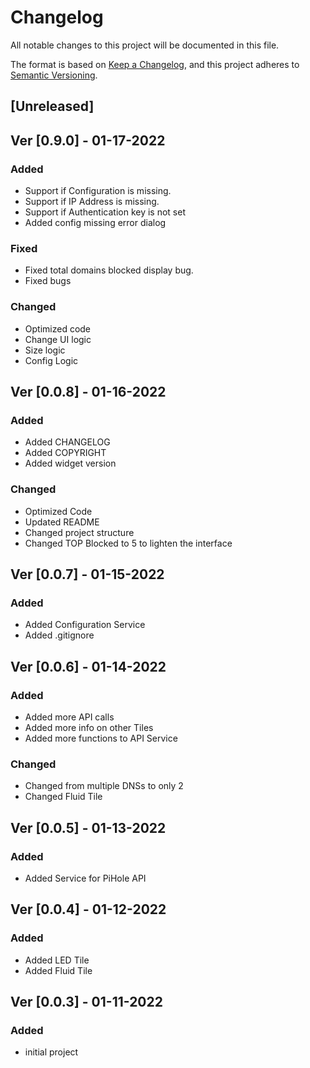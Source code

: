 # Changelog

All notable changes to this project will be documented in this file.

The format is based on [Keep a Changelog](https://keepachangelog.com/en/1.0.0/),
and this project adheres to [Semantic Versioning](https://semver.org/spec/v2.0.0.html).

## [Unreleased]

## Ver [0.9.0] - 01-17-2022

### Added

- Support if Configuration is missing.
- Support if IP Address is missing.
- Support if Authentication key is not set
- Added config missing error dialog

### Fixed

- Fixed total domains blocked display bug.
- Fixed bugs

### Changed

- Optimized code
- Change UI logic
- Size logic
- Config Logic


## Ver [0.0.8] - 01-16-2022

### Added 

- Added CHANGELOG
- Added COPYRIGHT
- Added widget version


### Changed

- Optimized Code
- Updated README
- Changed project structure
- Changed TOP Blocked to 5 to lighten the interface

## Ver [0.0.7] - 01-15-2022

### Added 

- Added Configuration Service
- Added .gitignore

## Ver [0.0.6] - 01-14-2022

### Added 

- Added more API calls
- Added more info on other Tiles
- Added more functions to API Service

### Changed 

- Changed from multiple DNSs to only 2
- Changed Fluid Tile

## Ver [0.0.5] - 01-13-2022

### Added 

- Added Service for PiHole API

## Ver [0.0.4] - 01-12-2022

### Added 

- Added LED Tile
- Added Fluid Tile


## Ver [0.0.3] - 01-11-2022

### Added 

- initial project
